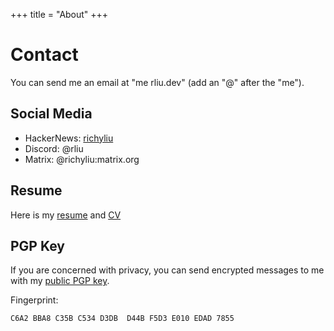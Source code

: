 +++
title = "About"
+++

# Contact

You can send me an email at "me rliu.dev" (add an "@" after the "me").

## Social Media

- HackerNews: [richyliu](https://news.ycombinator.com/user?id=richyliu)
- Discord: @rliu
- Matrix: @richyliu:matrix.org

## Resume

Here is my [resume](/Resume_2024.pdf) and [CV](/CV.pdf)

## PGP Key

If you are concerned with privacy, you can send encrypted messages to me with my
[public PGP key](/public.gpg).

Fingerprint:
```
C6A2 BBA8 C35B C534 D3DB  D44B F5D3 E010 EDAD 7855
```
